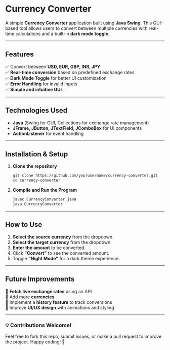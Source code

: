 # Currency Converter

A simple **Currency Converter** application built using **Java Swing**. This GUI-based tool allows users to convert between multiple currencies with real-time calculations and a built-in **dark mode toggle**.

---

## Features
✅ Convert between **USD, EUR, GBP, INR, JPY**  
✅ **Real-time conversion** based on predefined exchange rates  
✅ **Dark Mode Toggle** for better UI customization  
✅ **Error Handling** for invalid inputs  
✅ **Simple and intuitive GUI**

---

## Technologies Used
- **Java** (Swing for GUI, Collections for exchange rate management)
- **JFrame, JButton, JTextField, JComboBox** for UI components
- **ActionListener** for event handling

---

## Installation & Setup
1. **Clone the repository**
   ```sh
   git clone https://github.com/yourusername/currency-converter.git
   cd currency-converter
   ```
2. **Compile and Run the Program**
   ```sh
   javac CurrencyConverter.java
   java CurrencyConverter
   ```

---

## How to Use
1. **Select the source currency** from the dropdown.
2. **Select the target currency** from the dropdown.
3. **Enter the amount** to be converted.
4. Click **"Convert"** to see the converted amount.
5. Toggle **"Night Mode"** for a dark theme experience.

---

## Future Improvements
🚀 **Fetch live exchange rates** using an API  
🚀 Add more **currencies**  
🚀 Implement a **history feature** to track conversions  
🚀 Improve **UI/UX design** with animations and styling  

---

### 💡 Contributions Welcome!
Feel free to fork this repo, submit issues, or make a pull request to improve the project. Happy coding! 🚀

